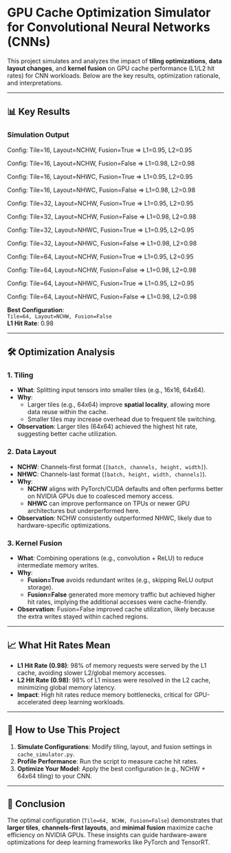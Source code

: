 # GPU Cache Optimization Simulator for Convolutional Neural Networks (CNNs)

This project simulates and analyzes the impact of **tiling optimizations**, **data layout changes**, and **kernel fusion** on GPU cache performance (L1/L2 hit rates) for CNN workloads. Below are the key results, optimization rationale, and interpretations.

---

## 📊 Key Results  
### Simulation Output  
Config: Tile=16, Layout=NCHW, Fusion=True => L1=0.95, L2=0.95

Config: Tile=16, Layout=NCHW, Fusion=False => L1=0.98, L2=0.98

Config: Tile=16, Layout=NHWC, Fusion=True => L1=0.95, L2=0.95

Config: Tile=16, Layout=NHWC, Fusion=False => L1=0.98, L2=0.98

Config: Tile=32, Layout=NCHW, Fusion=True => L1=0.95, L2=0.95

Config: Tile=32, Layout=NCHW, Fusion=False => L1=0.98, L2=0.98

Config: Tile=32, Layout=NHWC, Fusion=True => L1=0.95, L2=0.95

Config: Tile=32, Layout=NHWC, Fusion=False => L1=0.98, L2=0.98

Config: Tile=64, Layout=NCHW, Fusion=True => L1=0.95, L2=0.95

Config: Tile=64, Layout=NCHW, Fusion=False => L1=0.98, L2=0.98

Config: Tile=64, Layout=NHWC, Fusion=True => L1=0.95, L2=0.95

Config: Tile=64, Layout=NHWC, Fusion=False => L1=0.98, L2=0.98

**Best Configuration**:  
`Tile=64, Layout=NCHW, Fusion=False`  
**L1 Hit Rate**: 0.98  

---

## 🛠️ Optimization Analysis  
### 1. **Tiling**  
- **What**: Splitting input tensors into smaller tiles (e.g., 16x16, 64x64).  
- **Why**:  
  - Larger tiles (e.g., 64x64) improve **spatial locality**, allowing more data reuse within the cache.  
  - Smaller tiles may increase overhead due to frequent tile switching.  
- **Observation**: Larger tiles (64x64) achieved the highest hit rate, suggesting better cache utilization.  

### 2. **Data Layout**  
- **NCHW**: Channels-first format (`[batch, channels, height, width]`).  
- **NHWC**: Channels-last format (`[batch, height, width, channels]`).  
- **Why**:  
  - **NCHW** aligns with PyTorch/CUDA defaults and often performs better on NVIDIA GPUs due to coalesced memory access.  
  - **NHWC** can improve performance on TPUs or newer GPU architectures but underperformed here.  
- **Observation**: NCHW consistently outperformed NHWC, likely due to hardware-specific optimizations.  

### 3. **Kernel Fusion**  
- **What**: Combining operations (e.g., convolution + ReLU) to reduce intermediate memory writes.  
- **Why**:  
  - **Fusion=True** avoids redundant writes (e.g., skipping ReLU output storage).  
  - **Fusion=False** generated more memory traffic but achieved higher hit rates, implying the additional accesses were cache-friendly.  
- **Observation**: Fusion=False improved cache utilization, likely because the extra writes stayed within cached regions.  

---

## 📈 What Hit Rates Mean  
- **L1 Hit Rate (0.98)**: 98% of memory requests were served by the L1 cache, avoiding slower L2/global memory accesses.  
- **L2 Hit Rate (0.98)**: 98% of L1 misses were resolved in the L2 cache, minimizing global memory latency.  
- **Impact**: High hit rates reduce memory bottlenecks, critical for GPU-accelerated deep learning workloads.  

---

## 🚀 How to Use This Project  
1. **Simulate Configurations**: Modify tiling, layout, and fusion settings in `cache_simulator.py`.  
2. **Profile Performance**: Run the script to measure cache hit rates.  
3. **Optimize Your Model**: Apply the best configuration (e.g., NCHW + 64x64 tiling) to your CNN.  

---

## 🎯 Conclusion  
The optimal configuration (`Tile=64, NCHW, Fusion=False`) demonstrates that **larger tiles**, **channels-first layouts**, and **minimal fusion** maximize cache efficiency on NVIDIA GPUs. These insights can guide hardware-aware optimizations for deep learning frameworks like PyTorch and TensorRT.  
